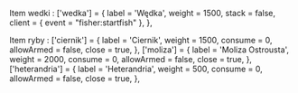 Item wedki :
 ['wedka'] = {
  label = 'Wędka',
  weight = 1500,
  stack = false,
  client = {
   event = "fisher:startfish"
  },
 },

Item ryby :
 ['ciernik'] = {
  label = 'Ciernik',
  weight = 1500,
  consume = 0,
  allowArmed = false,
  close = true,
 },
 ['moliza'] = {
  label = 'Moliza Ostrousta',
  weight = 2000,
  consume = 0,
  allowArmed = false,
  close = true,
 },
 ['heterandria'] = {
  label = 'Heterandria',
  weight = 500,
  consume = 0,
  allowArmed = false,
  close = true,
 },
